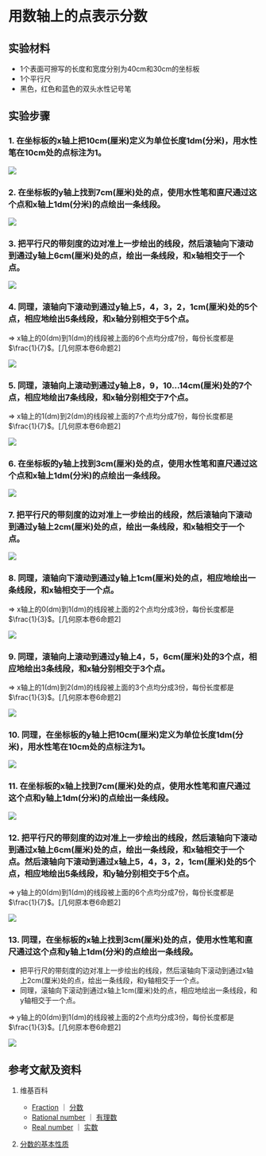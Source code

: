 # 用数轴上的点表示分数

## 实验材料

- 1个表面可擦写的长度和宽度分别为40cm和30cm的坐标板
- 1个平行尺
- 黑色，红色和蓝色的双头水性记号笔

## 实验步骤

### 1. 在坐标板的x轴上把10cm(厘米)定义为单位长度1dm(分米)，用水性笔在10cm处的点标注为1。
![](/images/数系/可比数和不可比数/用数轴上的点表示分数/1a1.jpg)

### 2. 在坐标板的y轴上找到7cm(厘米)处的点，使用水性笔和直尺通过这个点和x轴上1dm(分米)的点绘出一条线段。	
![](/images/数系/可比数和不可比数/用数轴上的点表示分数/2a1.jpg)

### 3. 把平行尺的带刻度的边对准上一步绘出的线段，然后滚轴向下滚动到通过y轴上6cm(厘米)处的点，绘出一条线段，和x轴相交于一个点。
![](/images/数系/可比数和不可比数/用数轴上的点表示分数/3a1.jpg)

### 4. 同理，滚轴向下滚动到通过y轴上5，4，3，2，1cm(厘米)处的5个点，相应地绘出5条线段，和x轴分别相交于5个点。
⇒ x轴上的0(dm)到1(dm)的线段被上面的6个点均分成7份，每份长度都是 $\frac{1}{7}$。[几何原本卷6命题2]

![](/images/数系/可比数和不可比数/用数轴上的点表示分数/4a1.jpg)

### 5. 同理，滚轴向上滚动到通过y轴上8，9，10...14cm(厘米)处的7个点，相应地绘出7条线段，和x轴分别相交于7个点。
⇒ x轴上的1(dm)到2(dm)的线段被上面的7个点均分成7份，每份长度都是 $\frac{1}{7}$。[几何原本卷6命题2]

![](/images/数系/可比数和不可比数/用数轴上的点表示分数/5a1.jpg)

### 6. 在坐标板的y轴上找到3cm(厘米)处的点，使用水性笔和直尺通过这个点和x轴上1dm(分米)的点绘出一条线段。
![](/images/数系/可比数和不可比数/用数轴上的点表示分数/6a1.jpg)

### 7. 把平行尺的带刻度的边对准上一步绘出的线段，然后滚轴向下滚动到通过y轴上2cm(厘米)处的点，绘出一条线段，和x轴相交于一个点。
![](/images/数系/可比数和不可比数/用数轴上的点表示分数/7a1.jpg)

### 8. 同理，滚轴向下滚动到通过y轴上1cm(厘米)处的点，相应地绘出一条线段，和x轴相交于一个点。
⇒ x轴上的0(dm)到1(dm)的线段被上面的2个点均分成3份，每份长度都是 $\frac{1}{3}$。[几何原本卷6命题2]

![](/images/数系/可比数和不可比数/用数轴上的点表示分数/8a1.jpg)

### 9. 同理，滚轴向上滚动到通过y轴上4，5，6cm(厘米)处的3个点，相应地绘出3条线段，和x轴分别相交于3个点。

⇒ x轴上的1(dm)到2(dm)的线段被上面的3个点均分成3份，每份长度都是 $\frac{1}{3}$。[几何原本卷6命题2]

![](/images/数系/可比数和不可比数/用数轴上的点表示分数/9a1.jpg)

### 10. 同理，在坐标板的y轴上把10cm(厘米)定义为单位长度1dm(分米)，用水性笔在10cm处的点标注为1。
![](/images/数系/可比数和不可比数/用数轴上的点表示分数/10a1.jpg)

### 11. 在坐标板的x轴上找到7cm(厘米)处的点，使用水性笔和直尺通过这个点和y轴上1dm(分米)的点绘出一条线段。
![](/images/数系/可比数和不可比数/用数轴上的点表示分数/11a1.jpg)

### 12. 把平行尺的带刻度的边对准上一步绘出的线段，然后滚轴向下滚动到通过x轴上6cm(厘米)处的点，绘出一条线段，和x轴相交于一个点。然后滚轴向下滚动到通过x轴上5，4，3，2，1cm(厘米)处的5个点，相应地绘出5条线段，和y轴分别相交于5个点。

⇒ y轴上的0(dm)到1(dm)的线段被上面的6个点均分成7份，每份长度都是 $\frac{1}{7}$。[几何原本卷6命题2]

![](/images/数系/可比数和不可比数/用数轴上的点表示分数/12a1.jpg)

### 13. 同理，在坐标板的x轴上找到3cm(厘米)处的点，使用水性笔和直尺通过这个点和y轴上1dm(分米)的点绘出一条线段。	
- 把平行尺的带刻度的边对准上一步绘出的线段，然后滚轴向下滚动到通过x轴上2cm(厘米)处的点，绘出一条线段，和y轴相交于一个点。
- 同理，滚轴向下滚动到通过x轴上1cm(厘米)处的点，相应地绘出一条线段，和y轴相交于一个点。

⇒ y轴上的0(dm)到1(dm)的线段被上面的2个点均分成3份，每份长度都是 $\frac{1}{3}$。[几何原本卷6命题2]

![](/images/数系/可比数和不可比数/用数轴上的点表示分数/13a1.jpg)

## 参考文献及资料

1. 维基百科
	- [Fraction](https://en.wikipedia.org/wiki/Fraction) ｜  [分数](https://zh.wikipedia.org/wiki/%E5%88%86%E6%95%B8) 
	- [Rational number](https://en.wikipedia.org/wiki/Rational_number) ｜ [有理数](https://zh.wikipedia.org/wiki/%E6%9C%89%E7%90%86%E6%95%B0)
	- [Real number](https://en.wikipedia.org/wiki/Real_number) ｜ [实数](https://zh.wikipedia.org/wiki/%E5%AE%9E%E6%95%B0)
	
2. [分数的基本性质](https://baike.baidu.com/item/%E5%88%86%E6%95%B0%E7%9A%84%E5%9F%BA%E6%9C%AC%E6%80%A7%E8%B4%A8/2821677?fr=aladdin) 

